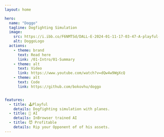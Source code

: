 ```yaml
---
layout: home

hero:
  name: "Doggo"
  tagline: Dogfighting Simulation
  image:
    src: https://i.ibb.co/F6NMTSd/DALL-E-2024-01-11-17-03-47-A-playful-and-engaging-logo-for-a-simulation-game-application-named-Dogo.png
    alt: DoggoLogo
  actions:
    - theme: brand
      text: Read here
      link: /01-Intro/01-Summary
    - theme: alt
      text: Video
      link: https://www.youtube.com/watch?v=dQw4w9WgXcQ
    - theme: alt
      text: Code 
      link: https://github.com/bokovhu/doggo


features:
  - title: 🕹️Playful
    details: Dogfighting simulation with planes.
  - title: 🧠 AI 
    details: InBrowser trained AI
  - title: 😈 Profitable
    details: Rip your Opponent of of his assets.
---
```


